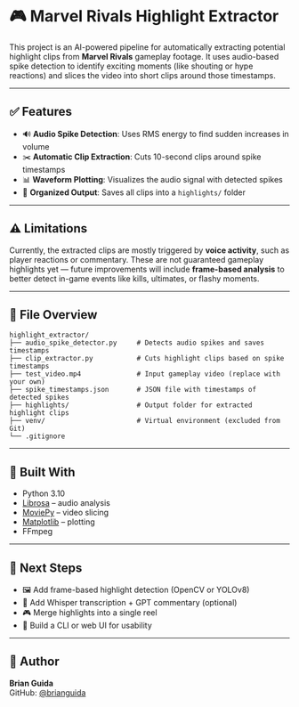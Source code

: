 # 🎮 Marvel Rivals Highlight Extractor

This project is an AI-powered pipeline for automatically extracting potential highlight clips from **Marvel Rivals** gameplay footage. It uses audio-based spike detection to identify exciting moments (like shouting or hype reactions) and slices the video into short clips around those timestamps.

---

## ✅ Features

- 🔊 **Audio Spike Detection**: Uses RMS energy to find sudden increases in volume
- ✂️ **Automatic Clip Extraction**: Cuts 10-second clips around spike timestamps
- 📊 **Waveform Plotting**: Visualizes the audio signal with detected spikes
- 📂 **Organized Output**: Saves all clips into a `highlights/` folder

---

## ⚠️ Limitations

Currently, the extracted clips are mostly triggered by **voice activity**, such as player reactions or commentary. These are not guaranteed gameplay highlights yet — future improvements will include **frame-based analysis** to better detect in-game events like kills, ultimates, or flashy moments.

---

## 📁 File Overview

```
highlight_extractor/
├── audio_spike_detector.py     # Detects audio spikes and saves timestamps
├── clip_extractor.py           # Cuts highlight clips based on spike timestamps
├── test_video.mp4              # Input gameplay video (replace with your own)
├── spike_timestamps.json       # JSON file with timestamps of detected spikes
├── highlights/                 # Output folder for extracted highlight clips
├── venv/                       # Virtual environment (excluded from Git)
└── .gitignore
```

---

## 🧠 Built With

- Python 3.10
- [Librosa](https://librosa.org/) – audio analysis
- [MoviePy](https://zulko.github.io/moviepy/) – video slicing
- [Matplotlib](https://matplotlib.org/) – plotting
- FFmpeg

---

## 🚀 Next Steps

- 🖼 Add frame-based highlight detection (OpenCV or YOLOv8)
- 🫣 Add Whisper transcription + GPT commentary (optional)
- 🎮 Merge highlights into a single reel
- 🧪 Build a CLI or web UI for usability

---

## 👤 Author

**Brian Guida**  
GitHub: [@brianguida](https://github.com/brianguida)